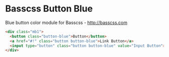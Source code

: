 # Basscss Button Blue

Blue button color module for Basscss - http://basscss.com

```html
<div class="mb1">
  <button class="button-blue">Button</button>
  <a href="#!" class="button button-blue">Link Button</a>
  <input type="button" class="button button-blue" value="Input Button">
</div>
```

